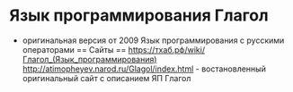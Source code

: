 # Язык программирования Глагол
* оригинальная версия от 2009
Язык программирования с русскими операторами
== Сайты ==
https://тхаб.рф/wiki/Глагол_(Язык_программирования)
http://atimopheyev.narod.ru/Glagol/index.html - востановленный оригинальный сайт с описанием ЯП Глагол
